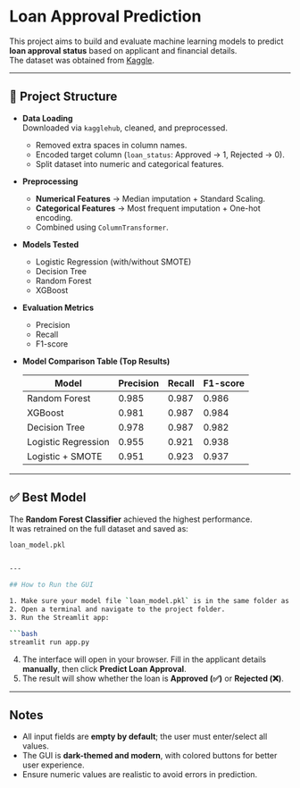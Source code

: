# Loan Approval Prediction

This project aims to build and evaluate machine learning models to predict **loan approval status** based on applicant and financial details.  
The dataset was obtained from [Kaggle](https://www.kaggle.com/datasets/architsharma01/loan-approval-prediction-dataset).

---

## 📂 Project Structure

- **Data Loading**  
  Downloaded via `kagglehub`, cleaned, and preprocessed.  
  - Removed extra spaces in column names.  
  - Encoded target column (`loan_status`: Approved → 1, Rejected → 0).  
  - Split dataset into numeric and categorical features.

- **Preprocessing**  
  - **Numerical Features** → Median imputation + Standard Scaling.  
  - **Categorical Features** → Most frequent imputation + One-hot encoding.  
  - Combined using `ColumnTransformer`.

- **Models Tested**
  - Logistic Regression (with/without SMOTE)
  - Decision Tree
  - Random Forest
  - XGBoost

- **Evaluation Metrics**
  - Precision  
  - Recall  
  - F1-score  

- **Model Comparison Table (Top Results)**  

  | Model                | Precision | Recall | F1-score |
  |-----------------------|-----------|--------|----------|
  | Random Forest         | 0.985     | 0.987  | 0.986    |
  | XGBoost              | 0.981     | 0.987  | 0.984    |
  | Decision Tree         | 0.978     | 0.987  | 0.982    |
  | Logistic Regression   | 0.955     | 0.921  | 0.938    |
  | Logistic + SMOTE      | 0.951     | 0.923  | 0.937    |

---

## ✅ Best Model

The **Random Forest Classifier** achieved the highest performance.  
It was retrained on the full dataset and saved as:

```bash
loan_model.pkl


---

## How to Run the GUI

1. Make sure your model file `loan_model.pkl` is in the same folder as `app.py`.
2. Open a terminal and navigate to the project folder.
3. Run the Streamlit app:

```bash
streamlit run app.py
```

4. The interface will open in your browser. Fill in the applicant details **manually**, then click **Predict Loan Approval**.
5. The result will show whether the loan is **Approved (✅)** or **Rejected (❌)**.

---

## Notes

* All input fields are **empty by default**; the user must enter/select all values.
* The GUI is **dark-themed and modern**, with colored buttons for better user experience.
* Ensure numeric values are realistic to avoid errors in prediction.
